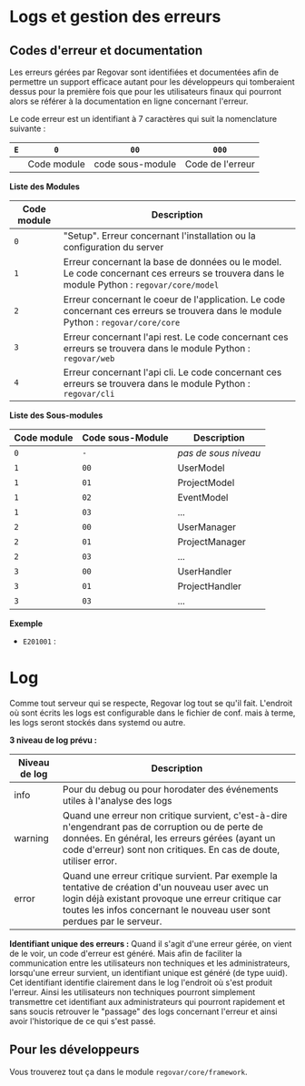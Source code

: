 Logs et gestion des erreurs
===========================

Codes d'erreur et documentation
-------------------------------
Les erreurs gérées par Regovar sont identifiées et documentées afin de permettre un support efficace autant pour les développeurs qui tomberaient dessus pour la première fois que pour les utilisateurs finaux qui pourront alors se référer à la documentation en ligne concernant l'erreur.

Le code erreur est un identifiant à 7 caractères qui suit la nomenclature suivante :

| `E` | `0` | `00` | `000` |
| --- | --- | ---- | ----- |
|| Code module| code sous-module |Code de l'erreur|


**Liste des Modules**

| Code module | Description |
|------|-------------|
|`0`| "Setup". Erreur concernant l'installation ou la configuration du server|
|`1`| Erreur concernant la base de données ou le model. Le code concernant ces erreurs se trouvera dans le module Python : `regovar/core/model` |
|`2`| Erreur concernant le coeur de l'application. Le code concernant ces erreurs se trouvera dans le module Python : `regovar/core/core` |
|`3`| Erreur concernant l'api rest. Le code concernant ces erreurs se trouvera dans le module Python : `regovar/web` |
|`4`| Erreur concernant l'api cli. Le code concernant ces erreurs se trouvera dans le module Python : `regovar/cli` |


**Liste des Sous-modules**

| Code module | Code sous-Module | Description |
|-------------|------------------|-------------|
|`0`| `-` | *pas de sous niveau* |
|`1`| `00` | UserModel |
|`1`| `01` | ProjectModel |
|`1`| `02` | EventModel |
|`1`| `03` | ... |
|`2`| `00` | UserManager |
|`2`| `01` | ProjectManager |
|`2`| `03` | ... |
|`3`| `00` | UserHandler |
|`3`| `01` | ProjectHandler |
|`3`| `03` | ... |


**Exemple** 
 * `E201001` : 


Log
===
Comme tout serveur qui se respecte, Regovar log tout se qu'il fait. L'endroit où sont écrits les logs est configurable dans le fichier de conf. mais à terme, les logs seront stockés dans systemd ou autre.

**3 niveau de log prévu :**

| Niveau de log | Description |
|------|-------------|
|info| Pour du debug ou pour horodater des événements utiles à l'analyse des logs|
|warning| Quand une erreur non critique survient, c'est-à-dire n'engendrant pas de corruption ou de perte de données. En général, les erreurs gérées (ayant un code d'erreur) sont non critiques. En cas de doute, utiliser error.
|error| Quand une erreur critique survient. Par exemple la tentative de création d'un nouveau user avec un login déjà existant provoque une erreur critique car toutes les infos concernant le nouveau user sont perdues par le serveur.|

**Identifiant unique des erreurs :**
Quand il s'agit d'une erreur gérée, on vient de le voir, un code d'erreur est généré. Mais afin de faciliter la communication entre les utilisateurs non techniques et les administrateurs, lorsqu'une erreur survient, un identifiant unique est généré (de type uuid). Cet identifiant identifie clairement dans le log l'endroit où s'est produit l'erreur. Ainsi les utilisateurs non techniques pourront simplement transmettre cet identifiant aux administrateurs qui pourront rapidement et sans soucis retrouver le "passage" des logs concernant l'erreur et ainsi avoir l'historique de ce qui s'est passé.


Pour les développeurs
---------------------
Vous trouverez tout ça dans le module `regovar/core/framework`.






